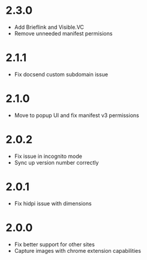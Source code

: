 # 2.3.0

- Add Brieflink and Visible.VC
- Remove unneeded manifest permisions

# 2.1.1

- Fix docsend custom subdomain issue

# 2.1.0

- Move to popup UI and fix manifest v3 permissions

# 2.0.2

- Fix issue in incognito mode 
- Sync up version number correctly

# 2.0.1

- Fix hidpi issue with dimensions

# 2.0.0

- Fix better support for other sites
- Capture images with chrome extension capabilities